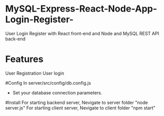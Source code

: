 # MySQL-Express-React-Node-App-Login-Register-
User Login Register with React front-end and Node and MySQL REST API back-end

# Features
User Registration
User login

#Config
In server/src/config/db.config.js
  * Set your database connection parameters.

#Install
For starting backend server, Nevigate to server folder
  "node server.js"
For starting client server, Nevigate to client folder
  "npm start"
  
  
